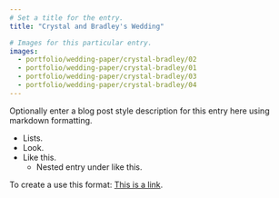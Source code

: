 ```yaml
---
# Set a title for the entry.
title: "Crystal and Bradley's Wedding"

# Images for this particular entry.
images:
  - portfolio/wedding-paper/crystal-bradley/02
  - portfolio/wedding-paper/crystal-bradley/01
  - portfolio/wedding-paper/crystal-bradley/03
  - portfolio/wedding-paper/crystal-bradley/04
---
```


Optionally enter a blog post style description for this entry here using markdown formatting.

* Lists.
* Look.
* Like this.
  * Nested entry under like this.

To create a use this format: [This is a link](https://example.com/some-link-url).
